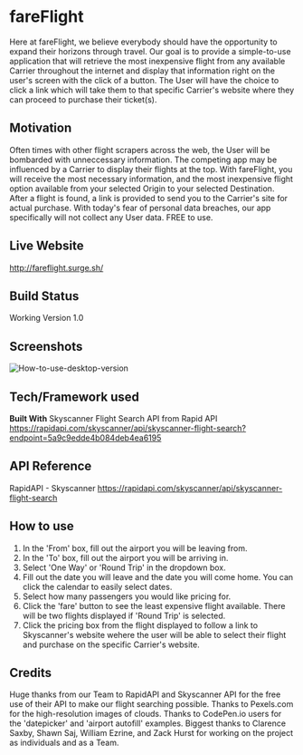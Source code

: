 # fareFlight
Here at fareFlight, we believe everybody should have the opportunity to expand their horizons through travel. 
Our goal is to provide a simple-to-use application that will retrieve the most inexpensive flight from any available Carrier 
throughout the internet and display that information right on the user's screen with the click of a button. The User will have the 
choice to click a link which will take them to that specific Carrier's website where they can proceed to purchase their ticket(s).

## Motivation
Often times with other flight scrapers across the web, the User will be bombarded with unneccessary information. The competing app 
may be influenced by a Carrier to display their flights at the top. With fareFlight, you will receive the most necessary information, 
and the most inexpensive flight option available from your selected Origin to your selected Destination. After a flight is found, 
a link is provided to send you to the Carrier's site for actual purchase. With today's fear of personal data breaches, our app 
specifically will not collect any User data. 
FREE to use.
 
## Live Website
http://fareflight.surge.sh/
 
## Build Status
Working Version 1.0
  
## Screenshots
![How-to-use-desktop-version](https://user-images.githubusercontent.com/77455948/110960180-7cbcc100-831c-11eb-8180-5296b58a7d49.gif)
 
## Tech/Framework used
 
  <b>Built With</b>
  Skyscanner Flight Search API from Rapid API
  https://rapidapi.com/skyscanner/api/skyscanner-flight-search?endpoint=5a9c9edde4b084deb4ea6195
   
## API Reference
 RapidAPI - Skyscanner
 https://rapidapi.com/skyscanner/api/skyscanner-flight-search
  
## How to use
 1. In the 'From' box, fill out the airport you will be leaving from.
 2. In the 'To' box, fill out the airport you will be arriving in.
 3. Select 'One Way' or 'Round Trip' in the dropdown box.
 4. Fill out the date you will leave and the date you will come home. You can click the calendar to easily select dates.
 5. Select how many passengers you would like pricing for.
 6. Click the 'fare' button to see the least expensive flight available. There will be two flights displayed if 'Round Trip' is selected.
 7. Click the pricing box from the flight displayed to follow a link to Skyscanner's website wehere the user will be able to select their flight and purchase on the specific Carrier's website.

## Credits
Huge thanks from our Team to RapidAPI and Skyscanner API for the free use of their API to make our flight searching possible.
Thanks to Pexels.com for the high-resolution images of clouds.
Thanks to CodePen.io users for the 'datepicker' and 'airport autofill' examples.
Biggest thanks to Clarence Saxby, Shawn Saj, William Ezrine, and Zack Hurst for working on the project as individuals and as a Team. 
 
 
